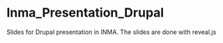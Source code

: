 # Inma_Presentation_Drupal
Slides for Drupal presentation in INMA.
The slides are done with reveal.js
